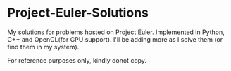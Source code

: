 # Project-Euler-Solutions

My solutions for problems hosted on Project Euler. Implemented in Python, C++ and OpenCL(for GPU support).
I'll be adding more as I solve them (or find them in my system).

For reference purposes only, kindly donot copy.

